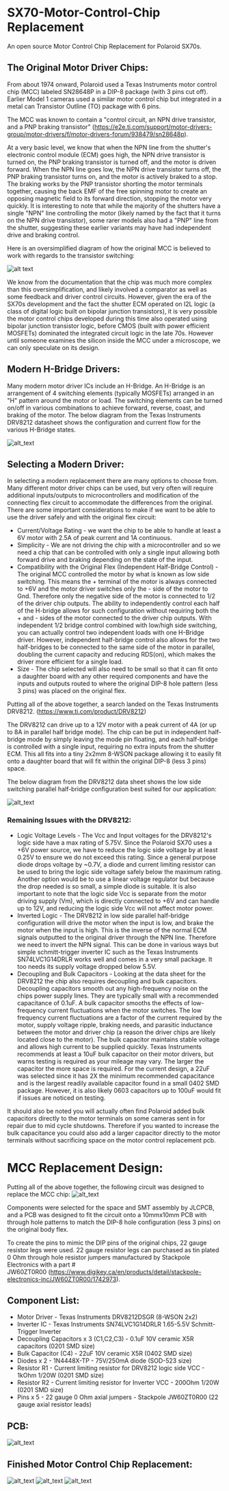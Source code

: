 # SX70-Motor-Control-Chip Replacement
An open source Motor Control Chip Replacement for Polaroid SX70s.

## The Original Motor Driver Chips:
From about 1974 onward, Polaroid used a Texas Instruments motor control chip (MCC) labeled SN28648P in a DIP-8 package (with 3 pins cut off). Earlier Model 1 cameras used a similar motor control chip but integrated in a metal can Transistor Outline (TO) package with 6 pins.

The MCC was known to contain a "control circuit, an NPN drive transistor, and a PNP braking transistor" (https://e2e.ti.com/support/motor-drivers-group/motor-drivers/f/motor-drivers-forum/938479/sn28648p).

At a very basic level, we know that when the NPN line from the shutter's electronic control module (ECM) goes high, the NPN drive transistor is turned on, the PNP braking transistor is turned off, and the motor is driven forward. When the NPN line goes low, the NPN drive transistor turns off, the PNP braking transistor turns on, and the motor is actively braked to a stop. The braking works by the PNP transistor shorting the motor terminals together, causing the back EMF of the free spinning motor to create an opposing magnetic field to its forward direction, stopping the motor very quickly. It is interesting to note that while the majority of the shutters have a single "NPN" line controlling the motor (likely named by the fact that it turns on the NPN drive transistor), some rarer models also had a "PNP" line from the shutter, suggesting these earlier variants may have had independent drive and braking control.

Here is an oversimplified diagram of how the original MCC is believed to work with regards to the transistor switching:

![alt text](https://github.com/fotocundari/SX70-Motor-Control-Chip/blob/main/images/SCH_Schematic2_1-P1_2025-09-25.png)

We know from the documentation that the chip was much more complex than this oversimplification, and likely involved a comparator as well as some feedback and driver control circuits. However, given the era of the SX70s development and the fact the shutter ECM operated on I2L logic (a class of digital logic built on bipolar junction transistors), it is very possible the motor control chips developed during this time also operated using bipolar junction transistor logic, before CMOS (built with power efficient MOSFETs) dominated the integrated circuit logic in the late 70s. However until someone examines the silicon inside the MCC under a microscope, we can only speculate on its design. 

## Modern H-Bridge Drivers:
Many modern motor driver ICs include an H-Bridge. An H-Bridge is an arrangement of 4 switching elements (typically MOSFETs) arranged in an "H" pattern around the motor or load. The switching elements can be turned on/off in various combinations to achieve forward, reverse, coast, and braking of the motor. The below diagram from the Texas Instruments DRV8212 datasheet shows the configuration and current flow for the various H-Bridge states. 

![alt_text](https://www.ti.com/ods/images/SLVSFY9B/GUID-FF5A2ACA-6802-4E19-BB8D-7DBD46CAD9A6-low.gif)

## Selecting a Modern Driver:
In selecting a modern replacement there are many options to choose from. Many different motor driver chips can be used, but very often will require additional inputs/outputs to microcontrollers and modification of the connecting flex circuit to accommodate the differences from the original. There are some important considerations to make if we want to be able to use the driver safely and with the original flex circuit:

* Current/Voltage Rating - we want the chip to be able to handle at least a 6V motor with 2.5A of peak current and 1A continuous. 
* Simplicity - We are not driving the chip with a microcontroller and so we need a chip that can be controlled with only a single input allowing both forward drive and braking depending on the state of the input.
* Compatibility with the Original Flex (Independent Half-Bridge Control) - The original MCC controlled the motor by what is known as low side switching. This means the + terminal of the motor is always connected to +6V and the motor driver switches only the - side of the motor to Gnd. Therefore only the negative side of the motor is connected to 1/2 of the driver chip outputs. The ability to independently control each half of the H-bridge allows for such configuration without requiring both the + and - sides of the motor connected to the driver chip outputs. With independent 1/2 bridge control combined with low/high side switching, you can actually control two independent loads with one H-Bridge driver. However, independent half-bridge control also allows for the two half-bridges to be connected to the same side of the motor in parallel, doubling the current capacity and reducing RDS(on), which makes the driver more efficient for a single load.
* Size - The chip selected will also need to be small so that it can fit onto a daughter board with any other required components and have the inputs and outputs routed to where the original DIP-8 hole pattern (less 3 pins) was placed on the original flex.

Putting all of the above together, a search landed on the Texas Instruments DRV8212. (https://www.ti.com/product/DRV8212)

The DRV8212 can drive up to a 12V motor with a peak current of 4A (or up to 8A in parallel half bridge mode). The chip can be put in independent half-bridge mode by simply leaving the mode pin floating, and each half-bridge is controlled with a single input, requiring no extra inputs from the shutter ECM. This all fits into a tiny 2x2mm 8-WSON package allowing it to easily fit onto a daughter board that will fit within the original DIP-8 (less 3 pins) space. 

The below diagram from the DRV8212 data sheet shows the low side switching parallel half-bridge configuration best suited for our application:

![alt_text](https://www.ti.com/ods/images/SLVSFY9B/GUID-20200728-CA0I-C98H-SC96-TMC6ZJ5WBDBM-low.gif)

### Remaining Issues with the DRV8212:
* Logic Voltage Levels - The Vcc and Input voltages for the DRV8212's logic side have a max rating of 5.75V. Since the Polaroid SX70 uses a +6V power source, we have to reduce the logic side voltage by at least 0.25V to ensure we do not exceed this rating. Since a general purpose diode drops voltage by ~0.7V, a diode and current limiting resistor can be used to bring the logic side voltage safely below the maximum rating. Another option would be to use a linear voltage regulator but because the drop needed is so small, a simple diode is suitable. It is also important to note that the logic side Vcc is separate from the motor driving supply (Vm), which is directly connected to +6V and can handle up to 12V, and reducing the logic side Vcc will not affect motor power.
* Inverted Logic - The DRV8212 in low side parallel half-bridge configuration will drive the motor when the input is low, and brake the motor when the input is high. This is the inverse of the normal ECM signals outputted to the original driver through the NPN line. Therefore we need to invert the NPN signal. This can be done in various ways but simple schmitt-trigger inverter IC such as the Texas Instruments SN74LVC1G14DRLR works well and comes in a very small package. It too needs its supply voltage dropped below 5.5V. 
* Decoupling and Bulk Capacitors - Looking at the data sheet for the DRV8212 the chip also requires decoupling and bulk capacitors. Decoupling capacitors smooth out any high-frequency noise on the chips power supply lines. They are typically small with a recommended capacitance of 0.1uF. A bulk capacitor smooths the effects of low-frequency current fluctuations when the motor switches. The low frequency current fluctuations are a factor of the current required by the motor, supply voltage ripple, braking needs, and parasitic inductance between the motor and driver chip (a reason the driver chips are likely located close to the motor). The bulk capacitor maintains stable voltage and allows high current to be supplied quickly. Texas Instruments recommends at least a 10uF bulk capacitor on their motor drivers, but warns testing is required as your mileage may vary. The larger the capacitor the more space is required. For the current design, a 22uF was selected since it has 2X the minimum recommended capacitance and is the largest readily available capacitor found in a small 0402 SMD package. However, it is also likely 0603 capacitors up to 100uF would fit if issues are noticed on testing.

It should also be noted you will actually often find Polaroid added bulk capacitors directly to the motor terminals on some cameras sent in for repair due to mid cycle shutdowns. Therefore if you wanted to increase the bulk capacitance you could also add a larger capacitor directly to the motor terminals without sacrificing space on the motor control replacement pcb.  

# MCC Replacement Design:
Putting all of the above together, the following circuit was designed to replace the MCC chip:
![alt_text](https://github.com/fotocundari/SX70-Motor-Control-Chip/blob/main/images/SCH_Schematic1_1-P1_2025-09-26b.png)

Components were selected for the space and SMT assembly by JLCPCB, and a PCB was designed to fit the circuit onto a 10mmx10mm PCB with through hole patterns to match the DIP-8 hole configuration (less 3 pins) on the original body flex. 

To create the pins to mimic the DIP pins of the original chips, 22 gauge resistor legs were used. 22 gauge resistor legs can purchased as tin plated 0 Ohm through hole resistor jumpers manufactured by Stackpole Electronics with a part #	
JW60ZT0R00 (https://www.digikey.ca/en/products/detail/stackpole-electronics-inc/JW60ZT0R00/1742973).  

## Component List:
* Motor Driver - Texas Instruments DRV8212DSGR (8-WSON 2x2)
* Inverter IC - Texas Instruments SN74LVC1G14DRLR 1.65-5.5V Schmitt-Trigger Inverter
* Decoupling Capacitors x 3 (C1,C2,C3) - 0.1uF 10V ceramic X5R capacitors (0201 SMD size)
* Bulk Capacitor (C4) - 22uF 10V ceramic X5R (0402 SMD size)
* Diodes x 2 - 1N4448X-TP - 75V/250mA diode (SOD-523 size)
* Resistor R1 - Current limiting resistor for DRV8212 logic side VCC - 1kOhm 1/20W (0201 SMD size)
* Resistor R2 - Current limiting resistor for Inverter VCC - 200Ohm 1/20W (0201 SMD size)
* Pins x 5 - 22 gauge 0 Ohm axial jumpers - Stackpole JW60ZT0R00 (22 gauge axial resistor leads)

## PCB:
![alt_text](https://github.com/fotocundari/SX70-Motor-Control-Chip/blob/main/images/mccpcb.png)

## Finished Motor Control Chip Replacement:
![alt_text](https://github.com/fotocundari/SX70-Motor-Control-Chip/blob/main/images/20250926_111121.jpg)
![alt_text](https://github.com/fotocundari/SX70-Motor-Control-Chip/blob/main/images/20250926_111226.jpg)
![alt_text](https://github.com/fotocundari/SX70-Motor-Control-Chip/blob/main/images/20250926_111539.jpg)

